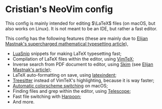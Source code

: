 # Cristian's NeoVim config

This config is mainly intended for editing $\LaTeX$ files (on macOS, but also
works on Linux). It is not meant to be an IDE, but rather a fast editor.

This config has the following features (these are mainly due to
[Elijan Mastnak's supercharged mathematical typesetting article](https://www.ejmastnak.com/tutorials/vim-latex/intro/)),
 - [LuaSnip](https://github.com/L3MON4D3/LuaSnip) snippets for making LaTeX
   typesetting fast;
 - Compilation of LaTeX files within the editor, using
   [VimTeX](https://github.com/lervag/vimtex);
 - Inverse search from PDF document to editor, using
   [Skim](https://skim-app.sourceforge.io/) (see
   [Elijan Mastnak's article](https://www.ejmastnak.com/tutorials/vim-latex/pdf-reader/#skim));
 - LaTeX auto-formatting on save, using
   [latexindent](https://github.com/cmhughes/latexindent.pl);
 - [Treesitter](https://github.com/nvim-treesitter/nvim-treesitter) instead of
   VimTeX's highlighting, because it is way faster;
 - [Automatic colorscheme switching](https://github.com/f-person/auto-dark-mode.nvim)
   on macOS;
 - Finding files and grep within the editor, using
   [Telescope](https://github.com/nvim-telescope/telescope.nvim);
 - Fast file switching with [Harpoon](https://github.com/ThePrimeagen/harpoon);
 - And more.
